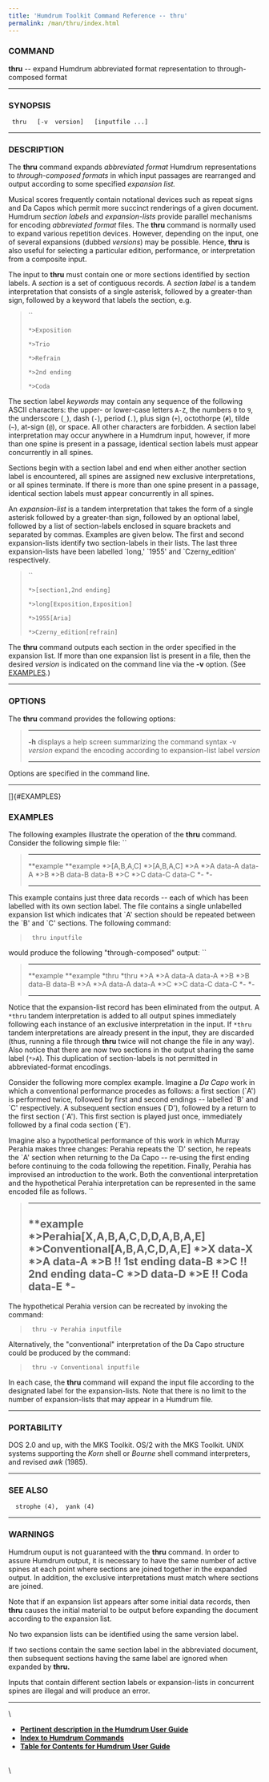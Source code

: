```yaml
---
title: 'Humdrum Toolkit Command Reference -- thru'
permalink: /man/thru/index.html
---
```


### COMMAND

**thru** -- expand Humdrum abbreviated format representation to
through-composed format

------------------------------------------------------------------------

### SYNOPSIS

` thru   [-v  version]   [inputfile ...]`

------------------------------------------------------------------------

### DESCRIPTION

The **thru** command expands *abbreviated format* Humdrum
representations to *through-composed formats* in which input passages
are rearranged and output according to some specified *expansion list.*

Musical scores frequently contain notational devices such as repeat
signs and Da Capos which permit more succinct renderings of a given
document. Humdrum *section labels* and *expansion-lists* provide
parallel mechanisms for encoding *abbreviated format* files. The
**thru** command is normally used to expand various repetition devices.
However, depending on the input, one of several expansions (dubbed
*versions*) may be possible. Hence, **thru** is also useful for
selecting a particular edition, performance, or interpretation from a
composite input.

The input to **thru** must contain one or more sections identified by
section labels. A *section* is a set of contiguous records. A *section
label* is a tandem interpretation that consists of a single asterisk,
followed by a greater-than sign, followed by a keyword that labels the
section, e.g.

> ``
>
> `*>Exposition`
>
> `*>Trio`
>
> `*>Refrain`
>
> `*>2nd ending`
>
> `*>Coda `

The section label *keywords* may contain any sequence of the following
ASCII characters: the upper- or lower-case letters `A-Z`, the numbers
`0` to `9`, the underscore (`_`), dash (`-`), period (`.`), plus sign
(`+`), octothorpe (`#`), tilde (`~`), at-sign (`@`), or space. All other
characters are forbidden. A section label interpretation may occur
anywhere in a Humdrum input, however, if more than one spine is present
in a passage, identical section labels must appear concurrently in all
spines.

Sections begin with a section label and end when either another section
label is encountered, all spines are assigned new exclusive
interpretations, or all spines terminate. If there is more than one
spine present in a passage, identical section labels must appear
concurrently in all spines.

An *expansion-list* is a tandem interpretation that takes the form of a
single asterisk followed by a greater-than sign, followed by an optional
label, followed by a list of section-labels enclosed in square brackets
and separated by commas. Examples are given below. The first and second
expansion-lists identify two section-labels in their lists. The last
three expansion-lists have been labelled \`long,\' \`1955\' and
\`Czerny\_edition\' respectively.

> ``
>
> `*>[section1,2nd ending]`
>
> `*>long[Exposition,Exposition]`
>
> `*>1955[Aria]`
>
> `*>Czerny_edition[refrain] `

The **thru** command outputs each section in the order specified in the
expansion list. If more than one expansion list is present in a file,
then the desired *version* is indicated on the command line via the
**-v** option. (See [EXAMPLES](#EXAMPLES).)

------------------------------------------------------------------------

### OPTIONS

The **thru** command provides the following options:

>   -------------- -----------------------------------------------------------------
>   **-h**         displays a help screen summarizing the command syntax
>   -v *version*   expand the encoding according to expansion-list label *version*
>   -------------- -----------------------------------------------------------------
>
Options are specified in the command line.

------------------------------------------------------------------------

[]{#EXAMPLES}

### EXAMPLES

The following examples illustrate the operation of the **thru** command.
Consider the following simple file: ``

>   ----------------- -----------------
>   \*\*example       \*\*example
>   \*\>\[A,B,A,C\]   \*\>\[A,B,A,C\]
>   \*\>A             \*\>A
>   data-A            data-A
>   \*\>B             \*\>B
>   data-B            data-B
>   \*\>C             \*\>C
>   data-C            data-C
>   \*-               \*-
>   ----------------- -----------------
>
This example contains just three data records \-- each of which has been
labelled with its own section label. The file contains a single
unlabelled expansion list which indicates that \`A\' section should be
repeated between the \`B\' and \`C\' sections. The following command:

> ` thru inputfile`

would produce the following \"through-composed\" output: ``

>   ------------- -------------
>   \*\*example   \*\*example
>   \*thru        \*thru
>   \*\>A         \*\>A
>   data-A        data-A
>   \*\>B         \*\>B
>   data-B        data-B
>   \*\>A         \*\>A
>   data-A        data-A
>   \*\>C         \*\>C
>   data-C        data-C
>   \*-           \*-
>   ------------- -------------
>
Notice that the expansion-list record has been eliminated from the
output. A `*thru` tandem interpretation is added to all output spines
immediately following each instance of an exclusive interpretation in
the input. If `*thru` tandem interpretations are already present in the
input, they are discarded (thus, running a file through **thru** twice
will not change the file in any way). Also notice that there are now two
sections in the output sharing the same label (`*>A`). This duplication
of section-labels is not permitted in abbreviated-format encodings.

Consider the following more complex example. Imagine a *Da Capo* work in
which a conventional performance procedes as follows: a first section
(\`A\') is performed twice, followed by first and second endings \--
labelled \`B\' and \`C\' respectively. A subsequent section ensues
(\`D\'), followed by a return to the first section (\`A\'). This first
section is played just once, immediately followed by a final coda
section (\`E\').

Imagine also a hypothetical performance of this work in which Murray
Perahia makes three changes: Perahia repeats the \`D\' section, he
repeats the \`A\' section when returning to the Da Capo \-- re-using the
first ending before continuing to the coda following the repetition.
Finally, Perahia has improvised an introduction to the work. Both the
conventional interpretation and the hypothetical Perahia interpretation
can be represented in the same encoded file as follows. ``

>   --------------------------------------
>   \*\*example
>   \*\>Perahia\[X,A,B,A,C,D,D,A,B,A,E\]
>   \*\>Conventional\[A,B,A,C,D,A,E\]
>   \*\>X
>   data-X
>   \*\>A
>   data-A
>   \*\>B
>   !! 1st ending
>   data-B
>   \*\>C
>   !! 2nd ending
>   data-C
>   \*\>D
>   data-D
>   \*\>E
>   !! Coda
>   data-E
>   \*-
>   --------------------------------------
>
The hypothetical Perahia version can be recreated by invoking the
command:

> ` thru -v Perahia inputfile`

Alternatively, the \"conventional\" interpretation of the Da Capo
structure could be produced by the command:

> ` thru -v Conventional inputfile`

In each case, the **thru** command will expand the input file according
to the designated label for the expansion-lists. Note that there is no
limit to the number of expansion-lists that may appear in a Humdrum
file.

------------------------------------------------------------------------

### PORTABILITY

DOS 2.0 and up, with the MKS Toolkit. OS/2 with the MKS Toolkit. UNIX
systems supporting the *Korn* shell or *Bourne* shell command
interpreters, and revised *awk* (1985).

------------------------------------------------------------------------

### SEE ALSO

`  strophe (4),  yank (4)`

------------------------------------------------------------------------

### WARNINGS

Humdrum ouput is not guaranteed with the **thru** command. In order to
assure Humdrum output, it is necessary to have the same number of active
spines at each point where sections are joined together in the expanded
output. In addition, the exclusive interpretations must match where
sections are joined.

Note that if an expansion list appears after some initial data records,
then **thru** causes the initial material to be output before expanding
the document according to the expansion list.

No two expansion lists can be identified using the same version label.

If two sections contain the same section label in the abbreviated
document, then subsequent sections having the same label are ignored
when expanded by **thru.**

Inputs that contain different section labels or expansion-lists in
concurrent spines are illegal and will produce an error.

------------------------------------------------------------------------

\

-   [**Pertinent description in the Humdrum User
    Guide**](../guide20.html#Using_the_thru_Command_to_Expand_Encodings)
-   [**Index to Humdrum Commands**](../commands.toc.html)
-   [**Table for Contents for Humdrum User Guide**](../guide.toc.html)

\
\
